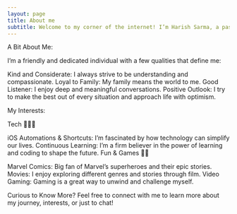 ```yaml
---
layout: page
title: About me
subtitle: Welcome to my corner of the internet! I’m Harish Sarma, a passionate software engineer based in India.
---
```

<!-- <img style="display: block; margin: 0 auto;" alt="coding" width="498" src="assets/img/programmer.gif"> -->

A Bit About Me:

I’m a friendly and dedicated individual with a few qualities that define me:

Kind and Considerate: I always strive to be understanding and compassionate.
Loyal to Family: My family means the world to me.
Good Listener: I enjoy deep and meaningful conversations.
Positive Outlook: I try to make the best out of every situation and approach life with optimism.

My Interests:

Tech 👨🏻‍💻

iOS Automations & Shortcuts: I’m fascinated by how technology can simplify our lives.
Continuous Learning: I’m a firm believer in the power of learning and coding to shape the future.
Fun & Games 🕺🏻

Marvel Comics: Big fan of Marvel’s superheroes and their epic stories.
Movies: I enjoy exploring different genres and stories through film.
Video Gaming: Gaming is a great way to unwind and challenge myself.


Curious to Know More?
Feel free to connect with me to learn more about my journey, interests, or just to chat!

<!-- ### My story -->

<!-- To be honest, I'm having some trouble remembering right now, so why don't you just watch [my movie](https://en.wikipedia.org/wiki/The_Princess_Bride_%28film%29) and it will answer **all** your questions. -->
